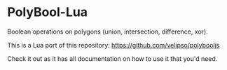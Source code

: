 # PolyBool-Lua
Boolean operations on polygons (union, intersection, difference, xor).

This is a Lua port of this repository:
https://github.com/velipso/polybooljs

Check it out as it has all documentation on how to use it that you'd need.